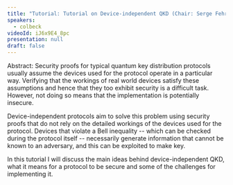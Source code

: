 ```yaml
---
title: "Tutorial: Tutorial on Device-independent QKD (Chair: Serge Fehr)"
speakers:
  - colbeck
videoId: iJ6x9E4_8pc
presentation: null
draft: false
---
```

Abstract: Security proofs for typical quantum key distribution protocols usually assume the devices used for the protocol operate in a particular way. Verifying that the workings of real world devices satisfy these assumptions and hence that they too exhibit security is a difficult task. However, not doing so means that the implementation is potentially insecure.

Device-independent protocols aim to solve this problem using security proofs that do not rely on the detailed workings of the devices  used for the protocol. Devices that violate a Bell inequality -- which can be checked during the protocol itself -- necessarily generate information that cannot be known to an adversary, and this can be exploited to make key.

In this tutorial I will discuss the main ideas behind device-independent QKD, what it means for a protocol to be secure and some of the challenges for implementing it.

<!-- fields to use above: -->
<!-- videoId: "Vfl9pPh6ipI" -->
<!-- presentation: "/slides/invited-MargaridaPereira.pdf" -->

